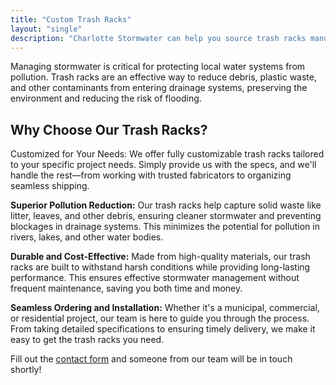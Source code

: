 ```yaml
---
title: "Custom Trash Racks"
layout: "single"
description: "Charlotte Stormwater can help you source trash racks manufactured to engineering specifications."
---
```


Managing stormwater is critical for protecting local water systems from pollution. Trash racks are an effective way to reduce debris, plastic waste, and other contaminants from entering drainage systems, preserving the environment and reducing the risk of flooding.

## Why Choose Our Trash Racks?
Customized for Your Needs:
We offer fully customizable trash racks tailored to your specific project needs. Simply provide us with the specs, and we'll handle the rest—from working with trusted fabricators to organizing seamless shipping.

**Superior Pollution Reduction:**
Our trash racks help capture solid waste like litter, leaves, and other debris, ensuring cleaner stormwater and preventing blockages in drainage systems. This minimizes the potential for pollution in rivers, lakes, and other water bodies.

**Durable and Cost-Effective:**
Made from high-quality materials, our trash racks are built to withstand harsh conditions while providing long-lasting performance. This ensures effective stormwater management without frequent maintenance, saving you both time and money.

**Seamless Ordering and Installation:**
Whether it's a municipal, commercial, or residential project, our team is here to guide you through the process. From taking detailed specifications to ensuring timely delivery, we make it easy to get the trash racks you need.

Fill out the [contact form](/contact/) and someone from our team will be in touch shortly!